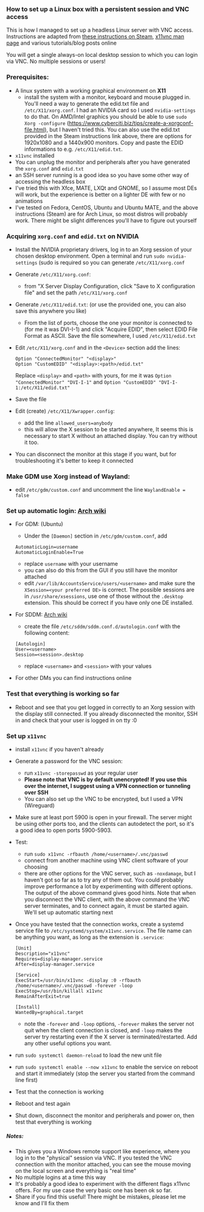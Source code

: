 ### How to set up a Linux box with a persistent session and VNC access
This is how I managed to set up a headless Linux server with VNC access. Instructions are adapted from [these instructions on Steam](https://steamcommunity.com/sharedfiles/filedetails/?id=680514371), [x11vnc man page](https://linux.die.net/man/1/x11vnc) and various tutorials/blog posts online

You will get a single always-on local desktop session to which you can login via VNC. No multiple sessions or users!

### Prerequisites:
- A linux system with a working graphical environment on <b>X11</b>
  - install the system with a monitor, keyboard and mouse plugged in. You'll need a way to generate the edid.txt file and `/etc/X11/xorg.conf`. I had an NVIDIA card so I used `nvidia-settings` to do that. On AMD/Intel graphics you should be able to use `sudo Xorg -configure` (https://www.cyberciti.biz/tips/create-a-xorgconf-file.html), but I haven't tried this. You can also use the edid.txt provided in the Steam instructions link above, there are options for 1920x1080 and a 1440x900 monitors. Copy and paste the EDID informations to e.g. `/etc/X11/edid.txt`.
- `x11vnc` installed
- You can unplug the monitor and peripherals after you have generated the `xorg.conf` and `edid.txt`
- an SSH server running is a good idea so you have some other way of accessing the headless box
- I've tried this with Xfce, MATE, LXQt and GNOME, so I assume most DEs will work, but the experience is better on a lighter DE with few or no animations
- I've tested on Fedora, CentOS, Ubuntu and Ubuntu MATE, and the above instructions (Steam) are for Arch Linux, so most distros will probably work. There might be slight differences you'll have to figure out yourself

### Acquiring `xorg.conf` and `edid.txt` on NVIDIA
- Install the NVIDIA proprietary drivers, log in to an Xorg session of your chosen desktop environment. Open a terminal and run `sudo nvidia-settings` (sudo is required so you can generate `/etc/X11/xorg.conf`
- Generate `/etc/X11/xorg.conf`:
  - from "X Server Display Configuration, click "Save to X configuration file" and set the path `/etc/X11/xorg.conf`
- Generate `/etc/X11/edid.txt`: (or use the provided one, you can also save this anywhere you like)
  - From the list of ports, choose the one your monitor is connected to (for me it was DVI-I-1) and click "Acquire EDID", then select EDID File Format as ASCII. Save the file somewhere, I used `/etc/X11/edid.txt`
- Edit `/etc/X11/xorg.conf` and in the `<Device>` section add the lines:
  ```
  Option "ConnectedMonitor" "<display>"
  Option "CustomEDID" "<display>:<path>/edid.txt"
  ```
  Replace `<display>` and `<path>` with yours, for me it was `Option "ConnectedMonitor" "DVI-I-1"` and `Option "CustomEDID" "DVI-I-1:/etc/X11/edid.txt"`
- Save the file
- Edit (create) `/etc/X11/Xwrapper.config`:
  - add the line `allowed_users=anybody`
  - this will allow the X session to be started anywhere, It seems this is necessary to start X without an attached display. You can try without it too.
  
- You can disconnect the monitor at this stage if you want, but for troubleshooting it's better to keep it connected

### Make GDM use Xorg instead of Wayland:
- edit `/etc/gdm/custom.conf` and uncomment the line `WaylandEnable = false`

### Set up automatic login: [Arch wiki](https://wiki.archlinux.org/index.php/GDM#Automatic_login)
- For GDM: (Ubuntu)
  - Under the `[Daemon]` section in `/etc/gdm/custom.conf`, add
  ```
  AutomaticLogin=username
  AutomaticLoginEnable=True
  ```
  - replace `username` with your username
  - you can also do this from the GUI if you still have the monitor attached
  - edit `/var/lib/AccountsService/users/<username>` and make sure the `XSession=<your preferred DE>` is correct. The possible sessions are in `/usr/share/xsessions`, use one of those without the `.desktop` extension. This should be correct if you have only one DE installed.

- For SDDM: [Arch wiki](https://wiki.archlinux.org/index.php/SDDM#Autologin)
  - create the file `/etc/sddm/sddm.conf.d/autologin.conf` with the following content:
  ```
  [Autologin]
  User=<username>
  Session=<session>.desktop
  ```
  - replace `<username>` and `<session>` with your values

- For other DMs you can find instructions online

### Test that everything is working so far
- Reboot and see that you get logged in correctly to an Xorg session with the display still connected. If you already disconnected the monitor, SSH in and check that your user is logged in on tty :0

### Set up `x11vnc`
- install `x11vnc` if you haven't already
- Generate a password for the VNC session:
  - run `x11vnc -storepasswd` as your regular user
  - <b>Please note that VNC is by default unencrypted! If you use this over the internet, I suggest using a VPN connection or tunneling over SSH</b>
  - You can also set up the VNC to be encrypted, but I used a VPN (Wireguard)
- Make sure at least port 5900 is open in your firewall. The server might be using other ports too, and the clients can autodetect the port, so it's a good idea to open ports 5900-5903.
- Test:
  - run `sudo x11vnc -rfbauth /home/<username>/.vnc/passwd`
  - connect from another machine using VNC client software of your choosing
  - there are other options for the VNC server, such as `-noxdamage`, but I haven't got so far as to try any of them out. You could probably improve performance a lot by experimenting with different options. The output of the above command gives good hints. Note that when you disconnect the VNC client, with the above command the VNC server terminates, and to connect again, it must be started again. We'll set up automatic starting next
- Once you have tested that the connection works, create a systemd service file to `/etc/systemd/system/x11vnc.service`. The file name can be anything you want, as long as the extension is `.service`:
  ```
  [Unit]
  Description="x11vnc"
  Requires=display-manager.service
  After=display-manager.service

  [Service]
  ExecStart=/usr/bin/x11vnc -display :0 -rfbauth /home/<username>/.vnc/passwd -forever -loop
  ExecStop=/usr/bin/killall x11vnc
  RemainAfterExit=true

  [Install]
  WantedBy=graphical.target
  ```
  - note the `-forever` and `-loop` options, `-forever` makes the server not quit when the client connection is closed, and `-loop` makes the server try restarting even if the X server is terminated/restarted. Add any other useful options you want.
- run `sudo systemctl daemon-reload` to load the new unit file
- run `sudo systemctl enable --now x11vnc` to enable the service on reboot and start it immediately (stop the server you started from the command line first)
- Test that the connection is working
- Reboot and test again

- Shut down, disconnect the monitor and peripherals and power on, then test that everything is working


##### Notes:
- This gives you a Windows remote support like experience, where you log in to the "physical" session via VNC. If you tested the VNC connection with the monitor attached, you can see the mouse moving on the local screen and everything is "real time"
- No multiple logins at a time this way
- It's probably a good idea to experiment with the different flags x11vnc offers. For my use case the very basic one has been ok so far.
- Share if you find this useful! There might be mistakes, please let me know and I'll fix them
